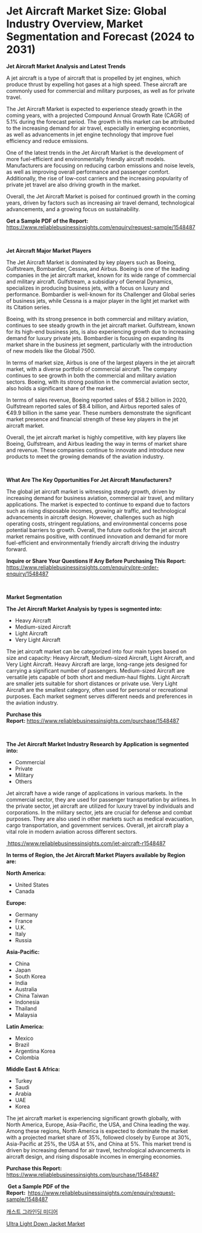 <p><h1>Jet Aircraft Market Size: Global Industry Overview, Market Segmentation and Forecast (2024 to 2031)</h1></p><p><strong>Jet Aircraft Market Analysis and Latest Trends</strong></p>
<p><p>A jet aircraft is a type of aircraft that is propelled by jet engines, which produce thrust by expelling hot gases at a high speed. These aircraft are commonly used for commercial and military purposes, as well as for private travel.</p><p>The Jet Aircraft Market is expected to experience steady growth in the coming years, with a projected Compound Annual Growth Rate (CAGR) of 5.1% during the forecast period. The growth in this market can be attributed to the increasing demand for air travel, especially in emerging economies, as well as advancements in jet engine technology that improve fuel efficiency and reduce emissions.</p><p>One of the latest trends in the Jet Aircraft Market is the development of more fuel-efficient and environmentally friendly aircraft models. Manufacturers are focusing on reducing carbon emissions and noise levels, as well as improving overall performance and passenger comfort. Additionally, the rise of low-cost carriers and the increasing popularity of private jet travel are also driving growth in the market.</p><p>Overall, the Jet Aircraft Market is poised for continued growth in the coming years, driven by factors such as increasing air travel demand, technological advancements, and a growing focus on sustainability.</p></p>
<p><strong>Get a Sample PDF of the Report:&nbsp;</strong> <a href="https://www.reliablebusinessinsights.com/enquiry/request-sample/1548487">https://www.reliablebusinessinsights.com/enquiry/request-sample/1548487</a></p>
<p>&nbsp;</p>
<p><strong>Jet Aircraft Major Market Players</strong></p>
<p><p>The Jet Aircraft Market is dominated by key players such as Boeing, Gulfstream, Bombardier, Cessna, and Airbus. Boeing is one of the leading companies in the jet aircraft market, known for its wide range of commercial and military aircraft. Gulfstream, a subsidiary of General Dynamics, specializes in producing business jets, with a focus on luxury and performance. Bombardier is well-known for its Challenger and Global series of business jets, while Cessna is a major player in the light jet market with its Citation series.</p><p>Boeing, with its strong presence in both commercial and military aviation, continues to see steady growth in the jet aircraft market. Gulfstream, known for its high-end business jets, is also experiencing growth due to increasing demand for luxury private jets. Bombardier is focusing on expanding its market share in the business jet segment, particularly with the introduction of new models like the Global 7500.</p><p>In terms of market size, Airbus is one of the largest players in the jet aircraft market, with a diverse portfolio of commercial aircraft. The company continues to see growth in both the commercial and military aviation sectors. Boeing, with its strong position in the commercial aviation sector, also holds a significant share of the market.</p><p>In terms of sales revenue, Boeing reported sales of $58.2 billion in 2020, Gulfstream reported sales of $8.4 billion, and Airbus reported sales of €49.9 billion in the same year. These numbers demonstrate the significant market presence and financial strength of these key players in the jet aircraft market.</p><p>Overall, the jet aircraft market is highly competitive, with key players like Boeing, Gulfstream, and Airbus leading the way in terms of market share and revenue. These companies continue to innovate and introduce new products to meet the growing demands of the aviation industry.</p></p>
<p>&nbsp;</p>
<p><strong>What Are The Key Opportunities For Jet Aircraft Manufacturers?</strong></p>
<p><p>The global jet aircraft market is witnessing steady growth, driven by increasing demand for business aviation, commercial air travel, and military applications. The market is expected to continue to expand due to factors such as rising disposable incomes, growing air traffic, and technological advancements in aircraft design. However, challenges such as high operating costs, stringent regulations, and environmental concerns pose potential barriers to growth. Overall, the future outlook for the jet aircraft market remains positive, with continued innovation and demand for more fuel-efficient and environmentally friendly aircraft driving the industry forward.</p></p>
<p><strong>Inquire or Share Your Questions If Any Before Purchasing This Report:</strong> <a href="https://www.reliablebusinessinsights.com/enquiry/pre-order-enquiry/1548487">https://www.reliablebusinessinsights.com/enquiry/pre-order-enquiry/1548487</a></p>
<p>&nbsp;</p>
<p><strong>Market Segmentation</strong></p>
<p><strong>The Jet Aircraft Market Analysis by types is segmented into:</strong></p>
<p><ul><li>Heavy Aircraft</li><li>Medium-sized Aircraft</li><li>Light Aircraft</li><li>Very Light Aircraft</li></ul></p>
<p><p>The jet aircraft market can be categorized into four main types based on size and capacity: Heavy Aircraft, Medium-sized Aircraft, Light Aircraft, and Very Light Aircraft. Heavy Aircraft are large, long-range jets designed for carrying a significant number of passengers. Medium-sized Aircraft are versatile jets capable of both short and medium-haul flights. Light Aircraft are smaller jets suitable for short distances or private use. Very Light Aircraft are the smallest category, often used for personal or recreational purposes. Each market segment serves different needs and preferences in the aviation industry.</p></p>
<p><strong>Purchase this Report:&nbsp;</strong><a href="https://www.reliablebusinessinsights.com/purchase/1548487">https://www.reliablebusinessinsights.com/purchase/1548487</a></p>
<p>&nbsp;</p>
<p><strong>The Jet Aircraft Market Industry Research by Application is segmented into:</strong></p>
<p><ul><li>Commercial</li><li>Private</li><li>Military</li><li>Others</li></ul></p>
<p><p>Jet aircraft have a wide range of applications in various markets. In the commercial sector, they are used for passenger transportation by airlines. In the private sector, jet aircraft are utilized for luxury travel by individuals and corporations. In the military sector, jets are crucial for defense and combat purposes. They are also used in other markets such as medical evacuation, cargo transportation, and government services. Overall, jet aircraft play a vital role in modern aviation across different sectors.</p></p>
<p><a href="https://www.reliablebusinessinsights.com/jet-aircraft-r1548487">&nbsp;https://www.reliablebusinessinsights.com/jet-aircraft-r1548487</a></p>
<p><strong>In terms of Region, the Jet Aircraft Market Players available by Region are:</strong></p>
<p>
    <p> <strong> North America: </strong>
        <ul>
            <li>United States</li>
            <li>Canada</li>
        </ul>
        </p> 
    <p> <strong> Europe: </strong>
        <ul>
            <li>Germany</li>
            <li>France</li>
            <li>U.K.</li>
            <li>Italy</li>
            <li>Russia</li>
        </ul>
        </p> 
    <p> <strong> Asia-Pacific: </strong>
        <ul>
            <li>China</li>
            <li>Japan</li>
            <li>South Korea</li>
            <li>India</li>
            <li>Australia</li>
            <li>China Taiwan</li>
            <li>Indonesia</li>
            <li>Thailand</li>
            <li>Malaysia</li>
        </ul>
        </p> 
    <p> <strong> Latin America: </strong>
        <ul>
            <li>Mexico</li>
            <li>Brazil</li>
            <li>Argentina Korea</li>
            <li>Colombia</li>
        </ul>
        </p> 
    <p> <strong> Middle East & Africa: </strong>
        <ul>
            <li>Turkey</li>
            <li>Saudi</li>
            <li>Arabia</li>
            <li>UAE</li>
            <li>Korea</li>
        </ul>
    </p>
    </p>
<p><p>The jet aircraft market is experiencing significant growth globally, with North America, Europe, Asia-Pacific, the USA, and China leading the way. Among these regions, North America is expected to dominate the market with a projected market share of 35%, followed closely by Europe at 30%, Asia-Pacific at 25%, the USA at 5%, and China at 5%. This market trend is driven by increasing demand for air travel, technological advancements in aircraft design, and rising disposable incomes in emerging economies.</p></p>
<p><strong>Purchase this Report: </strong><a href="https://www.reliablebusinessinsights.com/purchase/1548487">https://www.reliablebusinessinsights.com/purchase/1548487</a></p>
<p>&nbsp;<strong>Get a Sample PDF of the Report:&nbsp;&nbsp;</strong><a href="https://www.reliablebusinessinsights.com/enquiry/request-sample/1548487">https://www.reliablebusinessinsights.com/enquiry/request-sample/1548487</a></p>
<p><strong></strong></p>
<p><p><a href="https://medium.com/@ethawolf/%EC%A3%BC%EC%9A%94-%EC%A3%BC%EC%9A%94-%EC%A3%BC%EC%9A%94-%EC%A3%BC%EC%9A%94-%EC%A3%BC%EC%9A%94-%EC%A3%BC%EC%9A%94-%EC%A3%BC%EC%9A%94-%EC%A3%BC%EC%9A%94-%EC%A3%BC%EC%9A%94-%EC%A3%BC%EC%9A%94-%EC%A3%BC%EC%9A%94-%EC%A3%BC%EC%9A%94-%EC%A3%BC%EC%9A%94-%EC%A3%BC%EC%9A%94-%EC%A3%BC%EC%9A%94-%EC%A3%BC%EC%9A%94-%EC%A3%BC%EC%9A%94-%EC%A3%BC%EC%9A%94-%EC%A3%BC%EC%9A%94-%EC%A3%BC%EC%9A%94-%EC%A3%BC%EC%9A%94-%EC%A3%BC%EC%9A%94-%EC%A3%BC%EC%9A%94-%EC%A3%BC%EC%9A%94-%EC%A3%BC%EC%9A%94-%EC%A3%BC%EC%9A%94-%EC%A3%BC%EC%9A%94-%EC%A3%BC%EC%9A%94-%EC%A3%BC%EC%9A%94-%EC%A3%BC%EC%9A%94-%EC%A3%BC%EC%9A%94-%EC%A3%BC%EC%9A%94-%EC%A3%BC%EC%9A%94-51bb65842b8b">캐스트 그라인딩 미디어</a></p><p><a href="https://view.publitas.com/reportprime-1/global-ultra-light-down-jacket-market-size-is-expected-to-experience-a-cagr-of-5-50-through-2024-2031-according-to-industry-projections/">Ultra Light Down Jacket Market</a></p></p>
